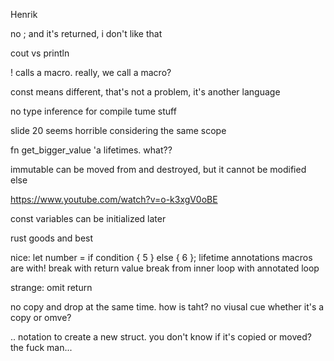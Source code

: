 Henrik

no ; and it's returned, i don't like that

cout vs println

! calls a macro.
really, we call a macro?

const means different, that's not a problem, it's another language

no type inference for compile tume stuff

slide 20 seems horrible considering the same scope

fn get_bigger_value 'a lifetimes. what??

 immutable can be moved from and destroyed, but it cannot be modified else 


 https://www.youtube.com/watch?v=o-k3xgV0oBE


 const variables can be initialized later

rust goods and best

nice:
let number = if condition { 5 } else { 6 };
lifetime annotations
macros are with! 
break with return value
break from inner loop with annotated loop


strange:
omit return

no copy and drop at the same time. how is taht?
no viusal cue whether it's a copy or omve?


.. notation to create a new struct. you don't know if it's copied or moved? the fuck man...